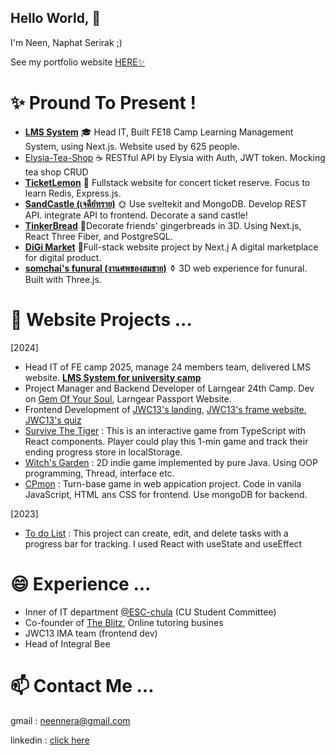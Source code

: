 ## Hello World, 👋

I'm Neen, Naphat Serirak ;)

See my portfolio website [HERE✨](https://naphat-portfolio.vercel.app/)


# ✨ Pround To Present !
- [**LMS System**](https://neennera.medium.com/lms-system-for-university-academic-camp-bc7ff8bb601c)
  🎓 Head IT, Built FE18 Camp Learning Management System, using Next.js. Website used by 625 people.
- [Elysia-Tea-Shop](https://github.com/neennera/elysia-tea-shop)
  ☕ RESTful API by Elysia with Auth, JWT token. Mocking tea shop CRUD
- [**TicketLemon**](https://neennera.medium.com/manage-caching-with-redis-in-concert-ticket-website-b8a4b277a31b)
  🍋 Fullstack website for concert ticket reserve. Focus to learn Redis, Express.js.
- [**SandCastle (เจดีย์ทราย)**](https://neennera.medium.com/sandcastle-website-for-songkran-festival-in-just-5-days-99e445a2aafd)
  🌞 Use sveltekit and MongoDB. Develop REST API. integrate API to frontend. Decorate a sand castle! 
- [**TinkerBread**](https://neennera.medium.com/tinkerbread-projects-864a46971d26)
  🎄Decorate friends' gingerbreads in 3D. Using Next.js, React Three Fiber, and PostgreSQL.
- [**DiGi Market**](https://di-gi-market.vercel.app/)
  🛒Full-stack website project by Next.j A digital marketplace for digital product. 
- [**somchai's funural (งานศพของสมชาย)**](https://somchai-funeral.vercel.app/)
  ⚱️ 3D web experience for funural. Built with Three.js.

# 🌱 Website Projects ...
[2024] 
- Head IT of FE camp 2025, manage 24 members team, delivered LMS website. [**LMS System for university camp**](https://neennera.medium.com/lms-system-for-university-academic-camp-bc7ff8bb601c)
- Project Manager and Backend Developer of Larngear 24th Camp. Dev on [Gem Of Your Soul](https://gemofyoursoul.larngear.org/), Larngear Passport Website.
- Frontend Development of [JWC13's landing](https://13.jwc.in.th), [JWC13's frame website](https://frame.jwc.in.th), [JWC13's quiz](https://quiz.jwc.in.th)
- [Survive The Tiger](https://tiger-quiz.vercel.app/) : This is an interactive game from TypeScript with React components. Player could play this 1-min game and track their ending progress store in localStorage.
- [Witch's Garden](https://www.youtube.com/watch?v=jiAvBtDjQqI&t=149s) : 2D indie game implemented by pure Java. Using OOP programming, Thread, interface etc.
- [CPmon](https://github.com/neennera/CPmon) : Turn-base game in web appication project. Code in vanila JavaScript, HTML ans CSS for frontend. Use mongoDB for backend.
  
[2023]
- [To do List](https://todolist-learning-progect.vercel.app/) : This project can create, edit, and delete tasks with a progress bar for tracking. I used React with useState and useEffect 

# 😄 Experience ...
- Inner of IT department [@ESC-chula](https://github.com/esc-chula) (CU Student Committee)
- Co-founder of [The Blitz](https://www.facebook.com/xcodeblitz), Online tutoring busines
- JWC13 IMA team (frontend dev)
- Head of Integral Bee

# 📫 Contact Me ...
gmail : neennera@gmail.com

linkedin : [click here](https://www.linkedin.com/in/naphat-serirak/)
